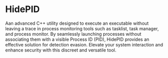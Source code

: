 # HidePID
Aan advanced C++ utility designed to execute an executable without leaving a trace in process monitoring tools such as tasklist, task manager, and process monitor. By seamlessly launching processes without associating them with a visible Process ID (PID), HidePID provides an effective solution for detection evasion. Elevate your system interaction and enhance security with this discreet and versatile tool.
